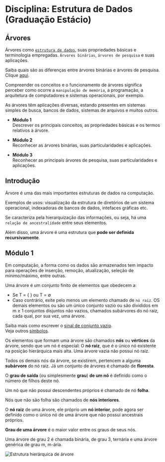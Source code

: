 # Disciplina: Estrutura de Dados (Graduação Estácio)
## Árvores

Árvores como [`estrutura de dados`](https://github.com/gbbenicio/blog/blob/main/ti/estrutura-de-dados/definicao-estruturas-de-dados.md), suas propriedades básicas e terminologia empregadas. `Árvores binárias`, `árvores de pesquisa` e suas aplicações.

Saiba quais são as diferenças entre árvores binárias e árvores de pesquisa. Clique [aqui](https://github.com/gbbenicio/blog/blob/main/ti/estrutura-de-dados/diferencas-entre-arvores-binarias-e-de-pesquisa.md).

Compreender os conceitos e o funcionamento de árvores significa perceber como ocorre a `manipulação de memória`, a programação, a arquitetura de computadores e sistemas operacionais, por exemplo.

As árvores têm aplicações diversas, estando presentes em sistemas simples de busca, bancos de dados, sistemas de arquivos e muitos outros.

- **Módulo 1**  
Descrever os principais conceitos, as propriedades básicas e os termos relativos à árvore.

- **Módulo 2**  
Reconhecer as árvores binárias, suas particularidades e aplicações.

- **Módulo 3**  
Reconhecer as principais árvores de pesquisa, suas particularidades e aplicações.

## Introdução

Árvore é uma das mais importantes estruturas de dados na computação.

Exemplos de usos: visualização da estrutura de diretórios de um sistema operacional, indexadoras de bancos de dados, intefaces gráficas etc.

Se caracteriza pela hierarquização das informações, ou seja, há uma `relação de ancestralidade` entre seus elementos.

Além disso, uma árvore é uma estrutura que **pode ser definida recursivamente**.

## Módulo 1

Em computação, a forma como os dados são armazenados tem impacto para operações de inserção, remoção, atualização, seleção de mínimo/máximo, entre outras.

Uma árvore é um conjunto finito de elementos que obedecem a:

- Se T = { } ou T = ∅
- Caso contrário, exite pelo menos um elemento chamado de `nó raiz`. OS demais elementos ou são um único conjunto vazio ou são divididos em m ≥ 1 conjuntos disjuntos não vazios, chamados subárvores do nó raiz, cada qual, por sua vez, uma árvore.

Saiba mais como escrever o [sinal de conjunto vazio](https://pt.piliapp.com/symbols/null-sign/).  
Veja outros [símbolos](https://pt.piliapp.com/symbol/).

Os elementos que formam uma árvore são chamados **nós** ou **vértices** da árvore, sendo que um nó é especial: O **nó raiz**, que é o único nó existente na posição hierárquica mais alta. Uma árvore vazia não possui nó raiz.

Todos os demais nós da árvore, se existirem, pertencem a alguma **subárvore** do nó raiz. Já um conjunto de árvores é chamado de **floresta**. 

O **grau de saída** (ou simplesmente **grau**) **de um nó** é definido como o número de filhos deste nó.

Um nó que não possui descendentes próprios é chamado de nó **folha**.

Nós que não são folha são chamados de **nós interiores**.

O **nó raiz** de uma árvore, ele próprio um **nó interior**, pode agora ser definido como o único nó de uma árvore que não possui ancestrais próprios.

**Grau de uma árvore** é o maior valor entre os graus de seus nós.

Uma árvore de grau 2 é chamada binária, de grau 3, ternária e uma árvore genérica de grau m, m-ária.

![Estrutura hierárquica de árvore](img/estrutura-hierarquica-de-arvore.png)
